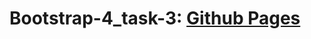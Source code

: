 # Bootstrap-4_task-3: [Github Pages](https://mr-sychevskyi.github.io/Bootstrap-4_task-3/src/index.html)
